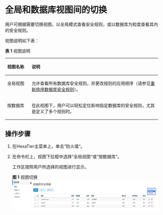 # 全局和数据库视图间的切换<a name="ZH-CN_TOPIC_0111166449"></a>

用户可根据需要切换视图，以全局模式查看安全规则，或以数据库为粒度查看其内的安全规则。

视图说明如下表：

**表 1**  视图说明

<a name="zh-cn_topic_0110574898_t1648331193744cd986b22dc2f8fdba8b"></a>
<table><thead align="left"><tr id="zh-cn_topic_0110574898_r387cd02132ec4ab59873c287658b2225"><th class="cellrowborder" valign="top" width="16%" id="mcps1.2.3.1.1"><p id="zh-cn_topic_0110574898_aa0f4b9ecf1a4474b89d1ae16a6cfbaa9"><a name="zh-cn_topic_0110574898_aa0f4b9ecf1a4474b89d1ae16a6cfbaa9"></a><a name="zh-cn_topic_0110574898_aa0f4b9ecf1a4474b89d1ae16a6cfbaa9"></a>视图名称</p>
</th>
<th class="cellrowborder" valign="top" width="84%" id="mcps1.2.3.1.2"><p id="zh-cn_topic_0110574898_zh-cn_topic_0076429683_p6770225632"><a name="zh-cn_topic_0110574898_zh-cn_topic_0076429683_p6770225632"></a><a name="zh-cn_topic_0110574898_zh-cn_topic_0076429683_p6770225632"></a>说明</p>
</th>
</tr>
</thead>
<tbody><tr id="zh-cn_topic_0110574898_r655e3391e1a146c4ae2a6215a336d759"><td class="cellrowborder" valign="top" width="16%" headers="mcps1.2.3.1.1 "><p id="zh-cn_topic_0110574898_zh-cn_topic_0076429683_p47701251133"><a name="zh-cn_topic_0110574898_zh-cn_topic_0076429683_p47701251133"></a><a name="zh-cn_topic_0110574898_zh-cn_topic_0076429683_p47701251133"></a>全局视图</p>
</td>
<td class="cellrowborder" valign="top" width="84%" headers="mcps1.2.3.1.2 "><p id="zh-cn_topic_0110574898_a42ac501335c44b82b18a54391848ce74"><a name="zh-cn_topic_0110574898_a42ac501335c44b82b18a54391848ce74"></a><a name="zh-cn_topic_0110574898_a42ac501335c44b82b18a54391848ce74"></a>允许查看所有数据库安全规则，并更改规则的应用顺序（请参见<a href="重新排序数据库安全规则.md#ZH-CN_TOPIC_0111166552">重新排序数据库安全规则</a>）。</p>
</td>
</tr>
<tr id="zh-cn_topic_0110574898_rc7f121dab5a54c42bebbe32c2df62583"><td class="cellrowborder" valign="top" width="16%" headers="mcps1.2.3.1.1 "><p id="zh-cn_topic_0110574898_zh-cn_topic_0076429683_p177019251031"><a name="zh-cn_topic_0110574898_zh-cn_topic_0076429683_p177019251031"></a><a name="zh-cn_topic_0110574898_zh-cn_topic_0076429683_p177019251031"></a>按数据库</p>
</td>
<td class="cellrowborder" valign="top" width="84%" headers="mcps1.2.3.1.2 "><p id="zh-cn_topic_0110574898_zh-cn_topic_0076429683_p77713251838"><a name="zh-cn_topic_0110574898_zh-cn_topic_0076429683_p77713251838"></a><a name="zh-cn_topic_0110574898_zh-cn_topic_0076429683_p77713251838"></a>在此视图下，用户可以轻松定位影响指定数据库的安全规则，尤其是定义了多个规则时。</p>
</td>
</tr>
</tbody>
</table>

## 操作步骤<a name="zh-cn_topic_0110574898_s5e6ec9c73ef34ccf80e64ec0ca8a42e7"></a>

1.  在HexaTier主菜单上，单击“防火墙“。
2.  在命令栏上，视图下拉框中选择“全局视图“或“按数据库“。

    工作区按照用户所选择的视图进行显示。

    **图 1**  视图切换<a name="zh-cn_topic_0110574898_fig1764974475511"></a>  
    ![](figures/视图切换.png "视图切换")


